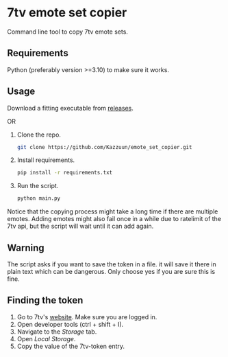 # 7tv emote set copier

Command line tool to copy 7tv emote sets.


## Requirements

Python (preferably version >=3.10) to make sure it works.


## Usage

Download a fitting executable from [releases](https://github.com/Kazzuun/emote-set-copier/releases/latest).

OR

1. Clone the repo.
   ```sh
   git clone https://github.com/Kazzuun/emote_set_copier.git
   ```
2. Install requirements.
   ```sh
   pip install -r requirements.txt
   ```
3. Run the script.
   ```sh
   python main.py
   ```

Notice that the copying process might take a long time if there are multiple emotes. Adding emotes might also fail once in a while due to ratelimit of the 7tv api, but the script will wait until it can add again.


## Warning

The script asks if you want to save the token in a file. it will save it there in plain text which can be dangerous. Only choose yes if you are sure this is fine.


## Finding the token

1. Go to 7tv's [website](https://7tv.app/). Make sure you are logged in.
2. Open developer tools (ctrl + shift + I).
3. Navigate to the _Storage_ tab.
4. Open _Local Storage_.
5. Copy the value of the 7tv-token entry.
